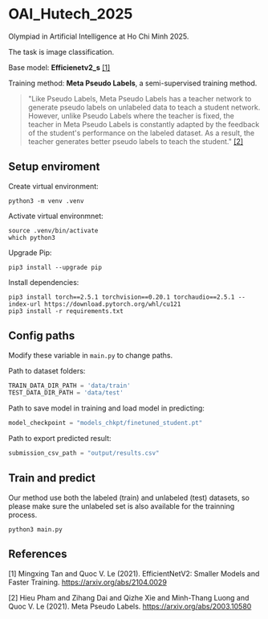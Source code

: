 # OAI_Hutech_2025

Olympiad in Artificial Intelligence at Ho Chi Minh 2025. 

The task is image classification.

Base model: **Efficienetv2_s** [[1]](#1)

Training method: **Meta Pseudo Labels**, a semi-supervised training method.

> "Like Pseudo Labels, Meta Pseudo Labels has a teacher network to generate pseudo labels on unlabeled data to teach a student network. However, unlike Pseudo Labels where the teacher is fixed, the teacher in Meta Pseudo Labels is constantly adapted by the feedback of the student's performance on the labeled dataset. As a result, the teacher generates better pseudo labels to teach the student." [[2]](#2)

## Setup enviroment
Create virtual environment:
```Shell
python3 -m venv .venv
```

Activate virtual environmnet:
```Shell
source .venv/bin/activate
which python3
```

Upgrade Pip:
```Shell
pip3 install --upgrade pip
```

Install dependencies:
```Shell
pip3 install torch==2.5.1 torchvision==0.20.1 torchaudio==2.5.1 --index-url https://download.pytorch.org/whl/cu121
pip3 install -r requirements.txt
```

## Config paths
Modify these variable in `main.py` to change paths.

Path to dataset folders:
```Python
TRAIN_DATA_DIR_PATH = 'data/train'
TEST_DATA_DIR_PATH = 'data/test'
```

Path to save model in training and load model in predicting:
```Python
model_checkpoint = "models_chkpt/finetuned_student.pt"
```

Path to export predicted result:
```Python
submission_csv_path = "output/results.csv"
```

## Train and predict
Our method use both the labeled (train) and unlabeled (test) datasets, so please make sure the unlabeled set is also available for the trainning process.

```Shell
python3 main.py
```


## References
<a id="1">[1]</a> Mingxing Tan and Quoc V. Le (2021).
EfficientNetV2: Smaller Models and Faster Training.
https://arxiv.org/abs/2104.0029


<a id="2">[2]</a> Hieu Pham and Zihang Dai and Qizhe Xie and Minh-Thang Luong and Quoc V. Le (2021).
Meta Pseudo Labels.
https://arxiv.org/abs/2003.10580